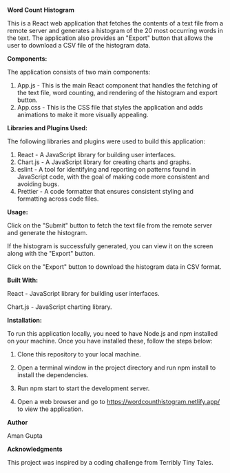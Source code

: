 **Word Count Histogram**

This is a React web application that fetches the contents of a text file from a remote server and generates a histogram of the 20 most occurring words in the text. The application also provides an "Export" button that allows the user to download a CSV file of the histogram data.



**Components:**

The application consists of two main components:

1. App.js - This is the main React component that handles the fetching of the text file, word counting, and rendering of the histogram and export button.
2. App.css - This is the CSS file that styles the application and adds animations to make it more visually appealing.



**Libraries and Plugins Used:**


The following libraries and plugins were used to build this application:

1. React - A JavaScript library for building user interfaces.
2. Chart.js - A JavaScript library for creating charts and graphs.
3. eslint - A tool for identifying and reporting on patterns found in JavaScript code, with the goal of making code more consistent and avoiding bugs.
4. Prettier - A code formatter that ensures consistent styling and formatting across code files.



**Usage:**


Click on the "Submit" button to fetch the text file from the remote server and generate the histogram.

If the histogram is successfully generated, you can view it on the screen along with the "Export" button.

Click on the "Export" button to download the histogram data in CSV format.



**Built With:**


React - JavaScript library for building user interfaces.

Chart.js - JavaScript charting library.



**Installation:**


To run this application locally, you need to have Node.js and npm installed on your machine. Once you have installed these, follow the steps below:

1. Clone this repository to your local machine.

2. Open a terminal window in the project directory and run npm install to install the dependencies.

3. Run npm start to start the development server.

4. Open a web browser and go to https://wordcounthistogram.netlify.app/ to view the application.



**Author**

Aman Gupta



**Acknowledgments**


This project was inspired by a coding challenge from Terribly Tiny Tales.






